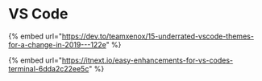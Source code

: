 # VS Code



{% embed url="https://dev.to/teamxenox/15-underrated-vscode-themes-for-a-change-in-2019---122e" %}

{% embed url="https://itnext.io/easy-enhancements-for-vs-codes-terminal-6dda2c22ee5c" %}



